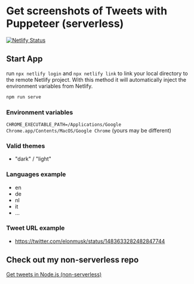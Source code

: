 # Get screenshots of Tweets with Puppeteer (serverless)

[![Netlify Status](https://api.netlify.com/api/v1/badges/260533cb-928d-4e65-8446-e3725f2db7a8/deploy-status)](https://app.netlify.com/sites/suspicious-tereshkova-855df9/deploys)

## Start App

run `npx netlify login` and `npx netlify link` to link your local directory to the remote Netlify project. With this method it will automatically inject the environment variables from Netlify.

```bash
npm run serve
```

### Environment variables 

`CHROME_EXECUTABLE_PATH=/Applications/Google Chrome.app/Contents/MacOS/Google Chrome` (yours may be different)

### Valid themes

- "dark" / "light"

### Languages example

- en
- de
- nl
- it
- ...

### Tweet URL example

- https://twitter.com/elonmusk/status/1483633282482847744

## Check out my non-serverless repo

[Get tweets in Node.js (non-serverless)](https://github.com/noahliechti/get-tweets-as-image)
